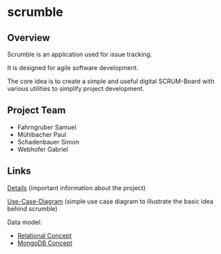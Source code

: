 # scrumble
## Overview
Scrumble is an application used for issue tracking.

It is designed for agile software development.

The core idea is to create a simple and useful digital SCRUM-Board
with various utilities to simplify project development.

## Project Team
* Fahrngruber Samuel
* Mühlbacher Paul
* Schadenbauer Simon
* Webhofer Gabriel

## Links
[Details](https://docs.google.com/document/d/1vgrrGldILusFZukWhuFxPKrlXpXGgOuYFxEKtS-2n1E/edit?usp=sharing) (important information about the project)

[Use-Case-Diagram](https://drive.google.com/file/d/1NgMuTejAouxqfbYYXzfpeD8y0tExms7U/view?usp=sharing) (simple use case diagram to illustrate the basic idea behind scrumble)

Data model:
* [Relational Concept](https://drive.google.com/file/d/1IUcQMx_k_iGSqM7_8woLZzctV2SF7k3R/view?usp=sharing)
* [MongoDB Concept](https://drive.google.com/file/d/1No-tgxvGDaXy5VZoPew_oyJBf0xctDWK/view?usp=sharing)
